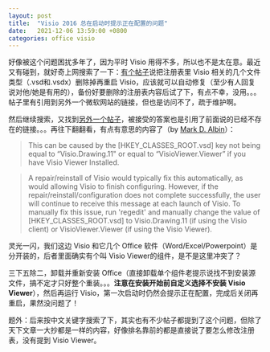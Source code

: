 ```yaml
---
layout: post
title:  "Visio 2016 总在启动时提示正在配置的问题"
date:   2021-12-06 13:59:00 +0800
categories: office visio
---
```


好像被这个问题困扰多年了，因为平时 Visio 用得不多，所以也不是太在意。最近又有碰到，就好奇上网搜索了一下：[有个帖子](https://social.technet.microsoft.com/Forums/office/en-US/5d15ba0c-bed2-4e9b-aa66-7966bb21d75c/every-time-i-start-visio-2016-i-get-quotplease-wait-while-windows-configures-visio-professional)说把注册表里 Visio 相关的几个文件类型（.vsd和.vsdx）删除掉再重启 Visio，应该就可以自动修复（至少有人回复说对他/她是有用的），备份好要删除的注册表内容后试了下，有点不幸，没用。。。帖子里有引用到另外一个微软网站的链接，但也是访问不了，疏于维护啊。

然后继续搜索，又找到[另外一个帖子](https://social.technet.microsoft.com/Forums/en-US/134b1aff-0f93-42ea-9eb4-41d4fdceabf7/visio-2016-error-when-starting)，被接受的答案也是引用了前面说的已经不存在的链接。。。再往下翻翻看，有点有意思的内容了（by [Mark D. Albin](https://social.technet.microsoft.com/profile/mark%20d%20albin/?ws=usercard-mini)）：

> This can be caused by the [HKEY_CLASSES_ROOT\.vsd] key not being equal to “Visio.Drawing.11" or equal to “VisioViewer.Viewer” if you have Visio Viewer Installed.

> A repair/reinstall of Visio would typically fix this automatically, as would allowing Visio to finish configuring. However, if the repair/reinstall/configuration does not complete successfully, the user will continue to receive this message at each launch of Visio. To manually fix this issue, run 'regedit' and manually change the value of [HKEY_CLASSES_ROOT\.vsd] to Visio.Drawing.11 (if using the Visio client) or VisioViewer.Viewer (if using the Visio Viewer).

灵光一闪，我们这边 Visio 和它几个 Office 软件（Word/Excel/Powerpoint）是分开装的，后者里面确实有个叫 Visio Viewer的组件，是不是这里冲突了？

三下五除二，卸载并重新安装 Office（直接卸载单个组件老提示说找不到安装源文件，搞不定才只好整个重装。。。**注意在安装开始前自定义选择不安装 Visio Viewer**），然后再运行 Visio，第一次启动时仍然会提示正在配置，完成后关闭再重启，果然没问题了！

题外：后来按中文关键字搜索了下，其实也有不少帖子都提到了这个问题，但除了天下文章一大抄都是一样的内容，好像排名靠前的都是直接说了要怎么修改注册表，没有提到 Visio Viewer。

<script src="https://utteranc.es/client.js"
        repo="yingang/yingang.github.io"
        issue-term="pathname"
        label="Comment"
        theme="github-light"
        crossorigin="anonymous"
        async>
</script>